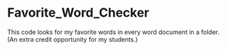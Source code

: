 # Favorite_Word_Checker
This code looks for my favorite words in every word document in a folder. (An extra credit opportunity for my students.)
